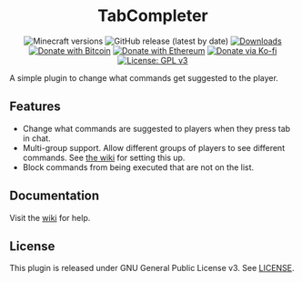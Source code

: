 <h1 align="center">TabCompleter</h1>

<p align="center">
	<img src="https://img.shields.io/badge/Minecraft-1.13--1.18-orange" alt="Minecraft versions">
	<img src="https://img.shields.io/github/v/release/hyperdefined/TabCompleter" alt="GitHub release (latest by date)">
	<a href="https://github.com/hyperdefined/TabCompleter/releases"><img src="https://img.shields.io/github/downloads/hyperdefined/TabCompleter/total?logo=github" alt="Downloads"></a>
	<a href="https://en.cryptobadges.io/donate/1F29aNKQzci3ga5LDcHHawYzFPXvELTFoL"><img src="https://en.cryptobadges.io/badge/micro/1F29aNKQzci3ga5LDcHHawYzFPXvELTFoL" alt="Donate with Bitcoin"></a>
	<a href="https://en.cryptobadges.io/donate/0xF3b4e87E4c11f586949ca8740eD33A1e473F924c"><img src="https://en.cryptobadges.io/badge/micro/0xF3b4e87E4c11f586949ca8740eD33A1e473F924c" alt="Donate with Ethereum"></a>
	<a href="https://ko-fi.com/hyperdefined"><img src="https://img.shields.io/badge/Donate-Ko--fi-red" alt="Donate via Ko-fi"></a>
	<a href="https://www.gnu.org/licenses/gpl-3.0"><img src="https://img.shields.io/badge/License-GPLv3-blue.svg" alt="License: GPL v3"></a>
</p>

A simple plugin to change what commands get suggested to the player.

## Features
* Change what commands are suggested to players when they press tab in chat.
* Multi-group support. Allow different groups of players to see different commands. See [the wiki](https://github.com/hyperdefined/TabCompleter/wiki/Configuration#groups) for setting this up.
* Block commands from being executed that are not on the list.

## Documentation
Visit the [wiki](https://docs.hyper.lol/tabcompleter) for help.

## License
This plugin is released under GNU General Public License v3. See [LICENSE](https://github.com/hyperdefined/TabCompleter/blob/master/LICENSE).
